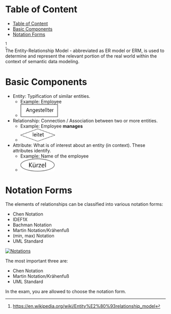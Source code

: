 # Table of Content
- [Table of Content](#table-of-content)
- [Basic Components](#basic-components)
- [Notation Forms](#notation-forms)

[^1]<br>
The Entity-Relationship Model - abbreviated as ER model or ERM, is used to determine and represent the relevant portion of the real world within the context of semantic data modeling.

# Basic Components
- Entity: Typification of similar entities.
  - Example: Employee
  - <img title="Entity" src="../../img/ERM/Entity.PNG" height="40px">
- Relationship: Connection / Association between two or more entities.
  - Example: Employee __manages__
  - <img title="Relationship" src="../../img/ERM/Relation.PNG" height="40px">
- Attribute: What is of interest about an entity (in context). These attributes identify.
  - Example: Name of the employee
  - <img title="Attribute" src="../../img/ERM/Attribute.PNG" height="40px">

# Notation Forms
The elements of relationships can be classified into various notation forms:
- Chen Notation
- IDEF1X
- Bachman Notation
- Martin Notation/Krähenfuß
- (min, max) Notation
- UML Standard

<a href="https://en.wikipedia.org/wiki/Entity%E2%80%93relationship_model">
  <img title="Notations" src="https://upload.wikimedia.org/wikipedia/commons/thumb/0/0d/ERD_Darstellungen.png/300px-ERD_Darstellungen.png">
</a>

The most important three are:
- Chen Notation
- Martin Notation/Krähenfuß
- UML Standard

In the exam, you are allowed to choose the notation form.

[^1]: https://en.wikipedia.org/wiki/Entity%E2%80%93relationship_model
